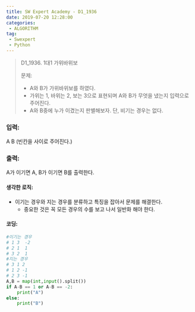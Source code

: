 ```yaml
---
title: SW Expert Academy - D1_1936
date: 2019-07-20 12:28:00
categories:
 - ALGORITHM
tag:
 - Swexpert
 - Python
---
```


> D1_1936. 1대1 가위바위보
>
> 문제:
>
> - A와 B가 가위바위보를 하였다.
> - 가위는 1, 바위는 2, 보는 3으로 표현되며 A와 B가 무엇을 냈는지 입력으로 주어진다.
> - A와 B중에 누가 이겼는지 판별해보자. 단, 비기는 경우는 없다.  

### 입력:

A B (빈칸을 사이로 주어진다.)



### 출력:

A가 이기면 A, B가 이기면 B를 출력한다.



#### 생각한 로직:

- 이기는 경우와 지는 경우를 분류하고 특징을 잡아서 문제를 해결한다.
  - 중요한 것은 꼭 모든 경우의 수를 보고 나서 일반화 해야 한다.



#### 코딩:

```python
#이기는 경우
# 1 3  -2
# 2 1  1
# 3 2  1
#지는 경우
# 3 1 2
# 1 2 -1
# 2 3 -1
A,B = map(int,input().split())
if A-B == 1 or A-B == -2:
    print("A")
else:
    print("B")
```



[출처]: https://www.swexpertacademy.com/